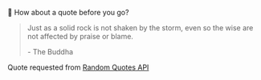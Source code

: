 📣 How about a quote before you go?

> Just as a solid rock is not shaken by the storm, even so the wise are not affected by praise or blame.
>
> <p>- The Buddha</p>

Quote requested from [Random Quotes API](https://github.com/lukePeavey/quotable)
